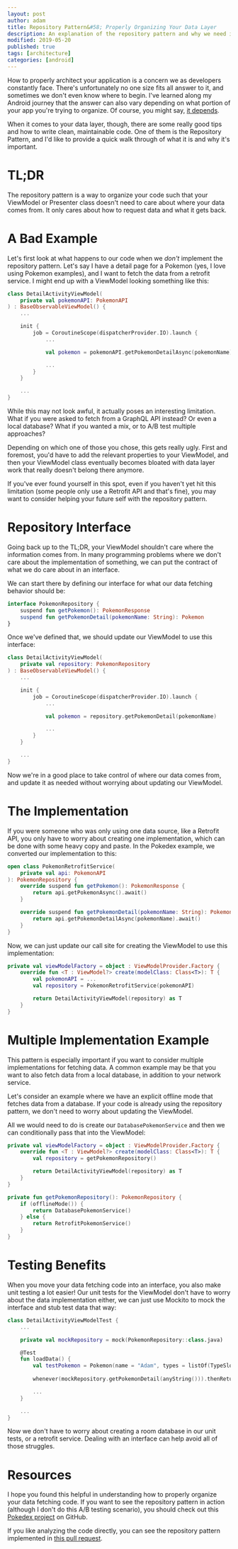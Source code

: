 ```yaml
---
layout: post
author: adam
title: Repository Pattern&#58; Properly Organizing Your Data Layer
description: An explanation of the repository pattern and why we need it.
modified: 2019-05-20
published: true
tags: [architecture]
categories: [android]
---
```


How to properly architect your application is a concern we as developers constantly face. There's unfortunately no one size fits all answer to it, and sometimes we don't even know where to begin. I've learned along my Android journey that the answer can also vary depending on what portion of your app you're trying to organize. Of course, you might say, [it depends](https://handstandsam.com/2019/03/10/it-depends-is-the-answer-to-your-android-question/).

When it comes to your data layer, though, there are some really good tips and how to write clean, maintainable code. One of them is the Repository Pattern, and I'd like to provide a quick walk through of what it is and why it's important. 

<!--more-->

# TL;DR

The repository pattern is a way to organize your code such that your ViewModel or Presenter class doesn't need to care about where your data comes from. It only cares about how to request data and what it gets back. 

# A Bad Example

Let's first look at what happens to our code when we _don't_ implement the repository pattern. Let's say I have a detail page for a Pokemon (yes, I love using Pokemon examples), and I want to fetch the data from a retrofit service. I might end up with a ViewModel looking something like this:

```kotlin
class DetailActivityViewModel(
    private val pokemonAPI: PokemonAPI
) : BaseObservableViewModel() {
    ...

    init {
        job = CoroutineScope(dispatcherProvider.IO).launch {
            ...

            val pokemon = pokemonAPI.getPokemonDetailAsync(pokemonName).await()

            ...
        }
    }

    ...
}
```

While this may not look awful, it actually poses an interesting limitation. What if you were asked to fetch from a GraphQL API instead? Or even a local database? What if you wanted a mix, or to A/B test multiple approaches? 

Depending on which one of those you chose, this gets really ugly. First and foremost, you'd have to add the relevant properties to your ViewModel, and then your ViewModel class eventually becomes bloated with data layer work that really doesn't belong there anymore. 

If you've ever found yourself in this spot, even if you haven't yet hit this limitation (some people only use a Retrofit API and that's fine), you may want to consider helping your future self with the repository pattern.

# Repository Interface

Going back up to the TL;DR, your ViewModel shouldn't care where the information comes from. In many programming problems where we don't care about the implementation of something, we can put the contract of what we do care about in an interface.

We can start there by defining our interface for what our data fetching behavior should be:

```kotlin
interface PokemonRepository {
    suspend fun getPokemon(): PokemonResponse
    suspend fun getPokemonDetail(pokemonName: String): Pokemon
}
```

Once we've defined that, we should update our ViewModel to use this interface:

```kotlin
class DetailActivityViewModel(
    private val repository: PokemonRepository
) : BaseObservableViewModel() {
    ...

    init {
        job = CoroutineScope(dispatcherProvider.IO).launch {
            ...

            val pokemon = repository.getPokemonDetail(pokemonName)

            ...
        }
    }

    ...
}
```

Now we're in a good place to take control of where our data comes from, and update it as needed without worrying about updating our ViewModel.

# The Implementation

If you were someone who was only using one data source, like a Retrofit API, you only have to worry about creating one implementation, which can be done with some heavy copy and paste. In the Pokedex example, we converted our implementation to this:

```kotlin
open class PokemonRetrofitService(
    private val api: PokemonAPI
): PokemonRepository {
    override suspend fun getPokemon(): PokemonResponse {
        return api.getPokemonAsync().await()
    }

    override suspend fun getPokemonDetail(pokemonName: String): Pokemon {
        return api.getPokemonDetailAsync(pokemonName).await()
    }
}
```

Now, we can just update our call site for creating the ViewModel to use this implementation:

```kotlin
private val viewModelFactory = object : ViewModelProvider.Factory {
    override fun <T : ViewModel?> create(modelClass: Class<T>): T {
        val pokemonAPI = ...
        val repository = PokemonRetrofitService(pokemonAPI)

        return DetailActivityViewModel(repository) as T
    }
}
```

# Multiple Implementation Example

This pattern is especially important if you want to consider multiple implementations for fetching data. A common example may be that you want to also fetch data from a local database, in addition to your network service.

Let's consider an example where we have an explicit offline mode that fetches data from a database. If your code is already using the repository pattern, we don't need to worry about updating the ViewModel.

All we would need to do is create our `DatabasePokemonService` and then we can conditionally pass that into the ViewModel:

```kotlin
private val viewModelFactory = object : ViewModelProvider.Factory {
    override fun <T : ViewModel?> create(modelClass: Class<T>): T {
        val repository = getPokemonRepository()

        return DetailActivityViewModel(repository) as T
    }
}

private fun getPokemonRepository(): PokemonRepository {
    if (offlineMode()) {
        return DatabasePokemonService()
    } else {
        return RetrofitPokemonService()
    }
}
```

# Testing Benefits

When you move your data fetching code into an interface, you also make unit testing a lot easier! Our unit tests for the ViewModel don't have to worry about the data implementation either, we can just use Mockito to mock the interface and stub test data that way:

```kotlin
class DetailActivityViewModelTest {
    ...

    private val mockRepository = mock(PokemonRepository::class.java)

    @Test
    fun loadData() {
        val testPokemon = Pokemon(name = "Adam", types = listOf(TypeSlot(type = Type("grass"))))
        
        whenever(mockRepository.getPokemonDetail(anyString())).thenReturn(testPokemon)

        ...
    }

    ...
}
```

Now we don't have to worry about creating a room database in our unit tests, or a retrofit service. Dealing with an interface can help avoid all of those struggles. 

# Resources

I hope you found this helpful in understanding how to properly organize your data fetching code. If you want to see the repository pattern in action (although I don't do this A/B testing scenario), you should check out this [Pokedex project](https://github.com/AdamMc331/PokeDex) on GitHub. 

If you like analyzing the code directly, you can see the repository pattern implemented in [this pull request](https://github.com/AdamMc331/PokeDex/pull/20).